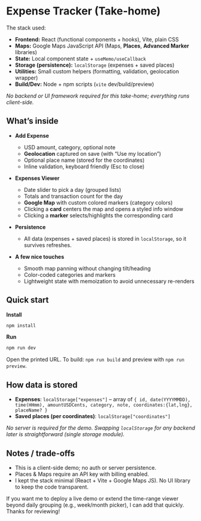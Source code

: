 # Expense Tracker (Take-home)

The stack used:

- **Frontend:** React (functional components + hooks), Vite, plain CSS
- **Maps:** Google Maps JavaScript API (Maps, **Places**, **Advanced Marker** libraries)
- **State:** Local component state + `useMemo/useCallback`
- **Storage (persistence):** `localStorage` (expenses + saved places)
- **Utilities:** Small custom helpers (formatting, validation, geolocation wrapper)
- **Build/Dev:** Node + npm scripts (`vite` dev/build/preview)

_No backend or UI framework required for this take-home; everything runs client-side._

## What’s inside

- **Add Expense**
  - USD amount, category, optional note
  - **Geolocation** captured on save (with “Use my location”)
  - Optional place name (stored for the coordinates)
  - Inline validation, keyboard friendly (Esc to close)

- **Expenses Viewer**
  - Date slider to pick a day (grouped lists)
  - Totals and transaction count for the day
  - **Google Map** with custom colored markers (category colors)
  - Clicking a **card** centers the map and opens a styled info window
  - Clicking a **marker** selects/highlights the corresponding card

- **Persistence**
  - All data (expenses + saved places) is stored in `localStorage`, so it survives refreshes.

- **A few nice touches**
  - Smooth map panning without changing tilt/heading
  - Color-coded categories and markers
  - Lightweight state with memoization to avoid unnecessary re-renders

## Quick start

**Install**

```bash
npm install
```

**Run**

```bash
npm run dev
```

Open the printed URL.
To build: `npm run build` and preview with `npm run preview`.

## How data is stored

- **Expenses**: `localStorage["expenses"]` – array of `{ id, date(YYYYMMDD), time(HHmm), amountUSDCents, category, note, coordinates:{lat,lng}, placeName? }`
- **Saved places (per coordinates)**: `localStorage["coordinates"]`

_No server is required for the demo. Swapping `localStorage` for any backend later is straightforward (single storage module)._

## Notes / trade-offs

- This is a client-side demo; no auth or server persistence.
- Places & Maps require an API key with billing enabled.
- I kept the stack minimal (React + Vite + Google Maps JS). No UI library to keep the code transparent.

If you want me to deploy a live demo or extend the time-range viewer beyond daily grouping (e.g., week/month picker), I can add that quickly. Thanks for reviewing!
